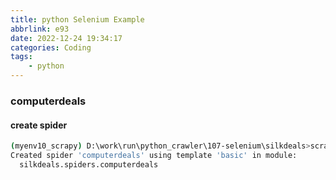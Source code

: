```yaml
---
title: python Selenium Example
abbrlink: e93
date: 2022-12-24 19:34:17
categories: Coding
tags:
	- python
---
```


### computerdeals
#### create spider
``` bash
(myenv10_scrapy) D:\work\run\python_crawler\107-selenium\silkdeals>scrapy genspider computerdeals slickdeals.net/computer-deals
Created spider 'computerdeals' using template 'basic' in module:
  silkdeals.spiders.computerdeals
```
<!--more-->



